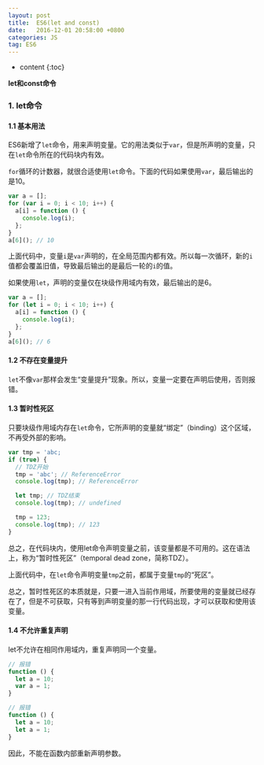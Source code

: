 ```yaml
---
layout: post
title:  ES6(let and const)
date:   2016-12-01 20:58:00 +0800
categories: JS
tag: ES6
---
```


* content
{:toc}

**let和const命令**

### 1. let命令

#### **1.1 基本用法**

ES6新增了`let`命令，用来声明变量。它的用法类似于`var`，但是所声明的变量，只在`let`命令所在的代码块内有效。

`for`循环的计数器，就很合适使用`let`命令。下面的代码如果使用`var`，最后输出的是10。

```javascript
var a = [];
for (var i = 0; i < 10; i++) {
  a[i] = function () {
    console.log(i);
  };
}
a[6](); // 10
```

上面代码中，变量`i`是`var`声明的，在全局范围内都有效。所以每一次循环，新的`i`值都会覆盖旧值，导致最后输出的是最后一轮的`i`的值。

如果使用`let`，声明的变量仅在块级作用域内有效，最后输出的是6。

```javascript
var a = [];
for (let i = 0; i < 10; i++) {
  a[i] = function () {
    console.log(i);
  };
}
a[6](); // 6
```

#### **1.2 不存在变量提升**

`let`不像`var`那样会发生“变量提升”现象。所以，变量一定要在声明后使用，否则报错。

#### **1.3 暂时性死区**

只要块级作用域内存在`let`命令，它所声明的变量就“绑定”（binding）这个区域，不再受外部的影响。

```javascript
var tmp = 'abc;
if (true) {
  // TDZ开始
  tmp = 'abc'; // ReferenceError
  console.log(tmp); // ReferenceError

  let tmp; // TDZ结束
  console.log(tmp); // undefined

  tmp = 123;
  console.log(tmp); // 123
}
```

总之，在代码块内，使用let命令声明变量之前，该变量都是不可用的。这在语法上，称为“暂时性死区”（temporal dead zone，简称TDZ）。

上面代码中，在`let`命令声明变量`tmp`之前，都属于变量`tmp`的“死区”。

总之，暂时性死区的本质就是，只要一进入当前作用域，所要使用的变量就已经存在了，但是不可获取，只有等到声明变量的那一行代码出现，才可以获取和使用该变量。

#### **1.4 不允许重复声明**

let不允许在相同作用域内，重复声明同一个变量。

```javascript
// 报错
function () {
  let a = 10;
  var a = 1;
}

// 报错
function () {
  let a = 10;
  let a = 1;
}
```

因此，不能在函数内部重新声明参数。